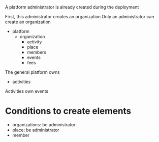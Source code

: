 
A platform administrator is already created during the deployment

First, this administrator creates an organization
Only an administrator can create an organization

- platform
  - organization
    - activity
    - place
    - members
    - events
    - fees


The general platform owns
- activities

Activities own events

# Conditions to create elements

- organizations: be administrator
- place: be administrator
- member